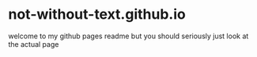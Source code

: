 # not-without-text.github.io
welcome to my github pages readme but you should seriously just look at the actual page
